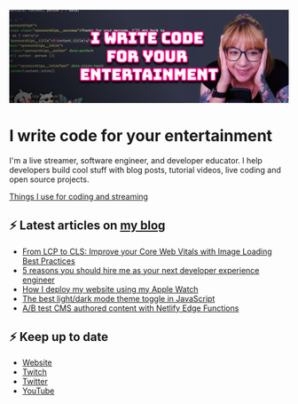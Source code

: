 [![Watch my Twitch channel trailer](banner.png)](https://www.twitch.tv/videos/1712035150)

# I write code for your entertainment

I'm a live streamer, software engineer, and developer educator. I help developers build cool stuff with blog posts, tutorial videos, live coding and open source projects.

[Things I use for coding and streaming](https://whitep4nth3r.com/uses/)

## ⚡️ Latest articles on [my blog](https://whitep4nth3r.com)

<!-- BLOG-POST-LIST:START -->
- [From LCP to CLS: Improve your Core Web Vitals with Image Loading Best Practices](https://blog.sentry.io/from-lcp-to-cls-improve-your-core-web-vitals-with-image-loading-best/)
- [5 reasons you should hire me as your next developer experience engineer](https://whitep4nth3r.com/blog/hire-me/)
- [How I deploy my website using my Apple Watch](https://whitep4nth3r.com/blog/deploy-website-using-apple-watch/)
- [The best light/dark mode theme toggle in JavaScript](https://whitep4nth3r.com/blog/best-light-dark-mode-theme-toggle-javascript/)
- [A/B test CMS authored content with Netlify Edge Functions](https://www.netlify.com/blog/a-b-test-cms-authored-content-netlify-edge-functions/)
<!-- BLOG-POST-LIST:END -->

## ⚡️ Keep up to date

- [Website](https://whitep4nth3r.com/)
- [Twitch](https://twitch.tv/whitep4nth3r)
- [Twitter](https://twitter.com/whitep4nth3r)
- [YouTube](https://www.youtube.com/c/whitep4nth3r/videos)
